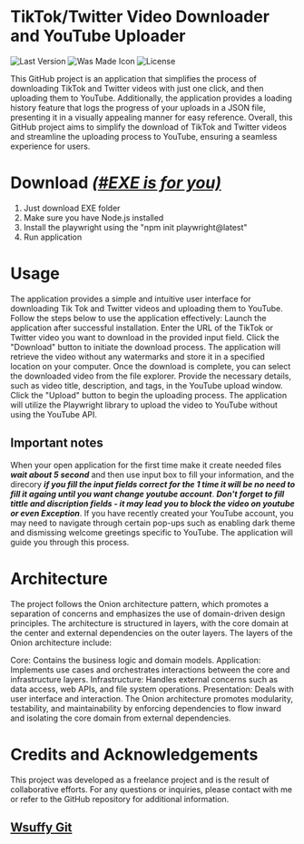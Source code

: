 # **TikTok/Twitter Video Downloader and YouTube Uploader**
![Last Version](https://img.shields.io/badge/release-1.0.1-green)
![Was Made Icon](https://img.shields.io/badge/Was_Made_With-Wsuffy-blue)
![License](https://img.shields.io/badge/License-MIT-green)

This GitHub project is an application that simplifies the process of downloading TikTok and Twitter videos with just one click, and then uploading them to YouTube.
Additionally, the application provides a loading history feature that logs the progress of your uploads in a JSON file, presenting it in a visually appealing manner for easy reference.
Overall, this GitHub project aims to simplify the download of TikTok and Twitter videos and streamline the uploading process to YouTube, ensuring a seamless experience for users.

# Download ***[(#EXE is for you)](https://disk.yandex.ru/d/xCUo1tVHvAIDPw)***
1. Just download EXE folder
2. Make sure you have Node.js installed
3. Install the playwright using the "npm init playwright@latest"
4. Run application

# Usage
The application provides a simple and intuitive user interface for downloading Tik Tok and Twitter videos and uploading them to YouTube. Follow the steps below to use the application effectively:
Launch the application after successful installation.
Enter the URL of the TikTok or Twitter video you want to download in the provided input field.
Click the "Download" button to initiate the download process. The application will retrieve the video without any watermarks and store it in a specified location on your computer.
Once the download is complete, you can select the downloaded video from the file explorer.
Provide the necessary details, such as video title, description, and tags, in the YouTube upload window.
Click the "Upload" button to begin the uploading process. The application will utilize the Playwright library to upload the video to YouTube without using the YouTube API.

## Important notes
When your open application for the first time make it create needed files ***wait about 5 second*** and then use input box to fill your information, and the direcory ***if you fill the input fields correct for the 1 time it will be no need to fill it againg until you want change youtube account***.
***Don't forget to fill tittle and discription fields - it may lead you to block the video on youtube or even Exception***.
If you have recently created your YouTube account, you may need to navigate through certain pop-ups such as enabling dark theme and dismissing welcome greetings specific to YouTube. The application will guide you through this process.



# Architecture
The project follows the Onion architecture pattern, which promotes a separation of concerns and emphasizes the use of domain-driven design principles. The architecture is structured in layers, with the core domain at the center and external dependencies on the outer layers. The layers of the Onion architecture include:

Core: Contains the business logic and domain models.
Application: Implements use cases and orchestrates interactions between the core and infrastructure layers.
Infrastructure: Handles external concerns such as data access, web APIs, and file system operations.
Presentation: Deals with user interface and interaction.
The Onion architecture promotes modularity, testability, and maintainability by enforcing dependencies to flow inward and isolating the core domain from external dependencies.

# Credits and Acknowledgements
This project was developed as a freelance project and is the result of collaborative efforts. 
For any questions or inquiries, please contact with me or refer to the GitHub repository for additional information.

## [Wsuffy Git](https://github.com/Wsuffy)
